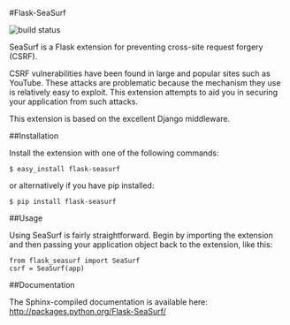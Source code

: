 #Flask-SeaSurf

![build status](https://secure.travis-ci.org/maxcountryman/flask-seasurf.png?branch=master)

SeaSurf is a Flask extension for preventing cross-site request forgery (CSRF). 

CSRF vulnerabilities have been found in large and popular sites such as 
YouTube. These attacks are problematic because the mechanism they use is 
relatively easy to exploit. This extension attempts to aid you in securing 
your application from such attacks.

This extension is based on the excellent Django middleware.


##Installation

Install the extension with one of the following commands:

    $ easy_install flask-seasurf

or alternatively if you have pip installed:

    $ pip install flask-seasurf


##Usage

Using SeaSurf is fairly straightforward. Begin by importing the extension and 
then passing your application object back to the extension, like this:

    from flask_seasurf import SeaSurf
    csrf = SeaSurf(app)


##Documentation

The Sphinx-compiled documentation is available here: http://packages.python.org/Flask-SeaSurf/
